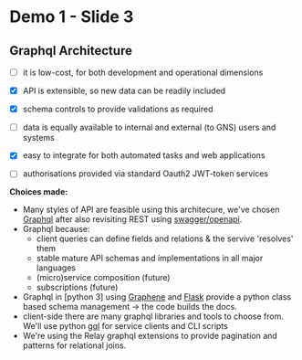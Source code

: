 # Demo 1 - Slide 3

## Graphql Architecture

 - [ ] it is low-cost, for both development and operational dimensions
 - [X] API is extensible, so new data can be readily included
 - [X] schema controls to provide validations as required
 - [ ] data is equally available to internal and external (to GNS) users and systems
 - [X] easy to integrate for both automated tasks and web applications
 - [ ] authorisations provided via standard Oauth2 JWT-token services


**Choices made:**

 - Many styles of API are feasible using this architecure, we've chosen [Graphql](https://graphql.org/) after also 
   revisiting REST using [swagger/openapi](https://swagger.io/docs/specification/about/).
 - Graphql because:
     - client queries can define fields and relations & the servive 'resolves' them
     - stable mature API schemas and implementations in all major languages
     - (micro)service composition (future)
     - subscriptions (future)
 - Graphql in [python 3] using [Graphene](https://docs.graphene-python.org/) and [Flask](https://flask.palletsprojects.com) provide a python class based schema management -> the code builds the docs.
 - client-side there are many graphql libraries and tools to choose from. We'll use python [gql](https://gql.readthedocs.io/en/latest/index.html) for service clients and CLI scripts
 - We're using the Relay graphql extensions to provide pagination and patterns for relational joins.




